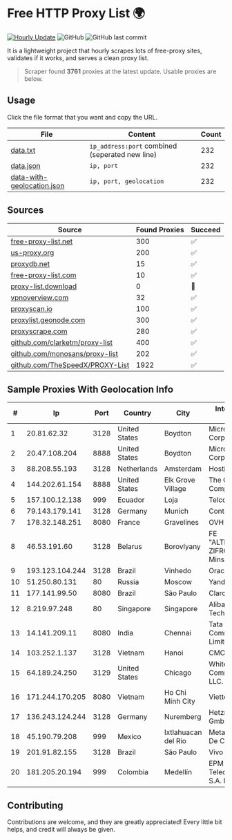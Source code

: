 
# Free HTTP Proxy List 🌍

[![Hourly Update](https://github.com/mertguvencli/http-proxy-list/actions/workflows/main.yml/badge.svg?branch=main)](https://github.com/mertguvencli/http-proxy-list/actions/workflows/main.yml)
![GitHub](https://img.shields.io/github/license/mertguvencli/http-proxy-list)
![GitHub last commit](https://img.shields.io/github/last-commit/mertguvencli/http-proxy-list)

It is a lightweight project that hourly scrapes lots of free-proxy sites, validates if it works, and serves a clean proxy list.


> Scraper found **3761** proxies at the latest update. Usable proxies are below.

## Usage

Click the file format that you want and copy the URL.


|File|Content|Count|
|----|-------|-----|
|[data.txt](https://raw.githubusercontent.com/mertguvencli/http-proxy-list/main/proxy-list/data.txt)|`ip_address:port` combined (seperated new line)|232|
|[data.json](https://raw.githubusercontent.com/mertguvencli/http-proxy-list/main/proxy-list/data.json)|`ip, port`|232|
|[data-with-geolocation.json](https://raw.githubusercontent.com/mertguvencli/http-proxy-list/main/proxy-list/data-with-geolocation.json)|`ip, port, geolocation`|232|

## Sources

|Source|Found Proxies|Succeed|
|------|-------------|-------|
|[free-proxy-list.net](https://free-proxy-list.net)|300|✅|
|[us-proxy.org](https://www.us-proxy.org)|200|✅|
|[proxydb.net](http://proxydb.net)|15|✅|
|[free-proxy-list.com](https://free-proxy-list.com/?page=&port=&type%5B%5D=http&type%5B%5D=https&up_time=0&search=Search)|10|✅|
|[proxy-list.download](https://www.proxy-list.download/HTTP)|0|🚫|
|[vpnoverview.com](https://vpnoverview.com/privacy/anonymous-browsing/free-proxy-servers)|32|✅|
|[proxyscan.io](https://www.proxyscan.io)|100|✅|
|[proxylist.geonode.com](https://proxylist.geonode.com/api/proxy-list?limit=300&page=1&sort_by=lastChecked&sort_type=desc&protocols=http,https)|300|✅|
|[proxyscrape.com](https://api.proxyscrape.com/v2/?request=displayproxies&protocol=http&timeout=10000&country=all&ssl=all&anonymity=all)|280|✅|
|[github.com/clarketm/proxy-list](https://raw.githubusercontent.com/clarketm/proxy-list/master/proxy-list-raw.txt)|400|✅|
|[github.com/monosans/proxy-list](https://raw.githubusercontent.com/monosans/proxy-list/main/proxies/http.txt)|202|✅|
|[github.com/TheSpeedX/PROXY-List](https://raw.githubusercontent.com/TheSpeedX/PROXY-List/master/http.txt)|1922|✅|


## Sample Proxies With Geolocation Info

|#|Ip|Port|Country|City|Internet Service Provider|
|-|--|----|-------|----|-------------------------|
|1|20.81.62.32|3128|United States|Boydton|Microsoft Corporation|
|2|20.47.108.204|8888|United States|Boydton|Microsoft Corporation|
|3|88.208.55.193|3128|Netherlands|Amsterdam|Hosting Segment|
|4|144.202.61.154|8888|United States|Elk Grove Village|The Constant Company|
|5|157.100.12.138|999|Ecuador|Loja|Telconet S.A|
|6|79.143.179.141|3128|Germany|Munich|Contabo GmbH|
|7|178.32.148.251|8080|France|Gravelines|OVH SAS|
|8|46.53.191.60|3128|Belarus|Borovlyany|FE "ALTERNATIVNAYA ZIFROVAYA SET" Minsk|
|9|193.123.104.244|3128|Brazil|Vinhedo|Oracle Corporation|
|10|51.250.80.131|80|Russia|Moscow|Yandex.Cloud LLC|
|11|177.141.99.50|8080|Brazil|São Paulo|Claro S.A.|
|12|8.219.97.248|80|Singapore|Singapore|Alibaba (US) Technology Co., Ltd.|
|13|14.141.209.11|8080|India|Chennai|Tata Communications Limited|
|14|103.252.1.137|3128|Vietnam|Hanoi|CMCMIENBAC|
|15|64.189.24.250|3129|United States|Chicago|WhiteSky Communications, LLC.|
|16|171.244.170.205|8080|Vietnam|Ho Chi Minh City|Viettel Corporation|
|17|136.243.124.244|3128|Germany|Nuremberg|Hetzner Online GmbH|
|18|45.190.79.208|999|Mexico|Ixtlahuacan del Rio|Meta Networks SA De CV|
|19|201.91.82.155|3128|Brazil|São Paulo|Vivo|
|20|181.205.20.194|999|Colombia|Medellín|EPM Telecomunicaciones S.A. E.S.P.|



## Contributing

Contributions are welcome, and they are greatly appreciated! Every
little bit helps, and credit will always be given.

